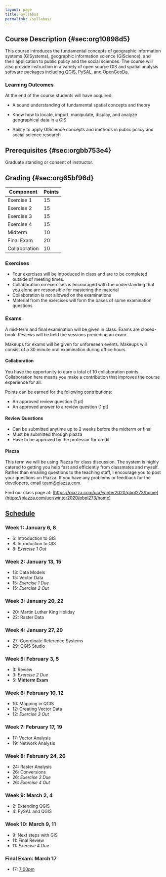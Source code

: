 ```yaml
---
layout: page
title: Syllabus
permalink: /syllabus/
---
```


## Course Description {#sec:org10898d5}

This course introduces the fundamental concepts of geographic
information systems (GISystems), geographic information science (GIScience),
and their application to public policy and the social sciences. The course will also provide
instruction in a variety of open source GIS and spatial analysis
software packages including [QGIS](http://qgis.org), [PySAL](http://pysal.org), and [OpenGeoDa](http://geodacenter.github.io/).

### Learning Outcomes

At the end of the course students will have acquired:

-   A sound understanding of fundamental spatial concepts and theory

-   Know how to locate, import, manipulate, display, and analyze
    geographical data in a GIS

-   Ability to apply GIScience concepts and methods in public policy and
    social science research

## Prerequisites {#sec:orgbb753e4}

Graduate standing or consent of instructor.

## Grading {#sec:org65bf96d}


| Component     | Points |
|---------------|--------|
| Exercise 1    |     15 |
| Exercise 2    |     15 |
| Exercise 3    |     15 |
| Exercise 4    |     15 |
| Midterm       |     10 |
| Final Exam    |     20 |
| Collaboration |     10 |

### Exercises

- Four exercises will be introduced in class and are to be completed outside of meeting times.
- Collaboration on exercises is encouraged with the understanding that you alone are responsible for mastering the material
- Collaboration is not allowed on the examinations
- Material from the exercises will form the bases of some examination questions

### Exams

A mid-term and final examination will be given in class. Exams are closed-book. Reviews will be held the sessions preceding an exam.

Makeups for exams will be given for unforeseen events. Makeups will consist of a 30 minute oral examination during office hours.


#### Collaboration

You have the opportunity to earn a total of 10 collaboration points.
Collaboration here means you make a contribution that improves the course
experience for all.

Points can be earned for the following contributions:

-   An approved review question (1 pt)
-   An approved answer to a review question (1 pt)


#### Review Questions


-   Can be submitted anytime up to 2 weeks before the midterm or final
-   Must be submitted through piazza
-   Have to be approved by the professor for credit

#### Piazza

This term we will be using Piazza for class discussion. The system is highly catered to getting you help fast and efficiently from classmates and myself. Rather than emailing questions to the teaching staff, I encourage you to post your questions on Piazza. If you have any problems or feedback for the developers, email team@piazza.com.

Find our class page at: [https://piazza.com/ucr/winter2020/pbpl273/home](https://piazza.com/ucr/winter2020/pbpl273/home)


## [Schedule](#schedule)

### Week 1: January 6, 8

- 6: Introduction to GIS
- 8: Introduction to QIS
- 8: *Exercise 1 Out*


### Week 2: January 13, 15

- 13: Data Models
- 15: Vector Data
- 15: *Exercise 1 Due*
- 15: *Exercise 2 Out*

### Week 3: January 20, 22

- 20: Martin Luther King Holiday
- 22: Raster Data

### Week 4: January 27, 29

- 27: Coordinate Reference Systems
- 29: QGIS Studio

### Week 5: February 3, 5
- 3: Review
- 3: *Exercise 2 Due*
- 5: **Midterm Exam**

### Week 6: February 10, 12
- 10: Mapping in QGIS
- 12: Creating Vector Data 
- 12: *Exercise 3 Out*

### Week 7: February 17, 19
- 17: Vector Analysis 
- 19: Network Analysis 

### Week 8: February 24, 26
- 24: Raster Analysis 
- 26: Conversions 
- 26: *Exercise 3 Due*
- 26: *Exercise 4 Out*

### Week 9: March 2, 4
- 2: Extending QGIS
- 4: PySAL and QGIS

### Week 10: March 9, 11
- 9: Next steps with GIS
- 11: Final Review
- 11: *Exercise 4 Due*

### Final Exam: March 17 
- 17: [7:00pm](https://registrar.ucr.edu/registering/plan-for-final-exams#monday_wednesday)


